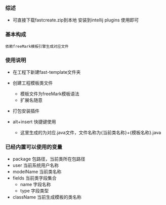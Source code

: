 ### 综述
 - 可直接下载fastcreate.zip到本地 安装到intellij plugins 使用即可
### 基本构成
    依赖freeMark模板引擎生成对应文件
### 使用说明
- 在工程下新建fast-template文件夹

- 创建工程模板类文件

    - 模板文件为freeMark模板语法
    - 扩展名随意
- 打包安装插件   
- alt+insert 快捷键使用
    - 这里生成的为对应.java文件，文件名称为{当前类名称}+{模板名称}.java
### 已经内置可以使用的变量
- package 包路径，当前类所在包路径
- user 当前系统用户名称
- modelName 当前类名称
- fields 当前类字段集合
    - name 字段名称
    - type 字段类型
- className 当前生成模板的类名称
